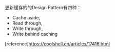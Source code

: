 
更新缓存的的Design Pattern有四种：
* Cache aside, 
* Read through, 
* Write through, 
* Write behind caching


[reference]https://coolshell.cn/articles/17416.html